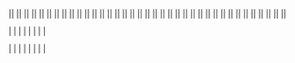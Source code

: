 <!-- ! !!!!!!!!! INIZIALIZZAZIONE !!!!!!!!!!!!!! !-->
<!-- progetto inizializzato con il comando in powershell 'composer create-project --prefer-dist laravel/laravel:^7.0 laravel-boolpress' -->
<!-- ? -1 db -->
<!-- creato db boolpress_db  aggancianto al file .env e cambiato nome db e psw e username in root-->
<!-- ? -2 authentication -->
<!-- installiamo i pacchetti di autentificazione con 'composer require laravel/ui:^2.4'
      Laraverl ui predispone pacchetti di autentificazione per registrazioni nuovi utenti, controllo di login,
     controller per mandare email per reimpostare la psw  il controller per il restante e lo spazio di archiviazione nomi -->
<!-- ? -2.1 vue -->
<!-- installiamo i pacchetti di vue --auth ('php artisan ui vue --auth') questo è possibile perche abbiamo installato il pack precedente di laravel ui -->
<!-- ?-2.1.1 attenzione -->
<!-- dopo l'installazione ci chiderà di fare'npm install && npm run dev' l'&& non funziona in powershell aprire il prompt con bash per avviare e attendere -->
<!-- ! allert con laravel ui ad oggi si usa ancora bootstrap 4 con jquery e popper.js -->
<!-- ? -3 migrate -->
<!-- dopo fatto tutto bisogna andare a fare una migrazione per connettere le tabelle create da laravel ui con il server (crea le cartelle di psw e utente e tutti i collegamenti per la 'protezione') -->
<!-- ? -4 login -->
<!-- dopo l'avvio del server(npm artisan serve) facciamo la registrazione ' simone-agentelazio -password' -->
<!-- dopo la registrazione eliminiamo la rotta per essa con un array in Auth e aggiungiamo ['register' => false] per non permettere altre registrazioni   -->
<!-- ? -5 refactoring -->
<!-- all'interno dell resources\ views creiamo le cartelle admin e guest grazie alle quali andremo a dividere tra ciò che vedrà l'amministratore e ciò che vedrà l'utente -->
<!-- cambiare le varie rotte tra web e homeController che riportano alle view -->
<!-- per cambiare la landing page da home ad admin bisogna cambiare ...public const HOME = '/home';.... in app/Providers/RouteServiceProvider.php  -->
<!-- cambiamo in guest/welcome in guest/home (cambiare anche la route in web.php) -->
<!-- ? -6 controller admin-->
<!-- creiamo un contoller per gestire le rotte admin con il comando 'php artisan make:controller Admin/HomeController -->
<!-- eliminiamo il controller middleware in home controller (non admin ma quello libero 'guest') -->
<!-- ? -7 web -->
<!-- aggiungiamo il middleware(auth) alla route /Admin cosi da non scriverlo nel controller -->
<!-- creiamo un group dove inserire le rotte che hanno admin/... , il middleware , il name della rotta. il prefix, il name space-->
<!-- ? -8 model -->
<!-- cereiamo il models del post (oggetto del nostro progetto) e la relativa migration per il server con il comando 'php artisan make:model Models/Post -m' -->
<!-- andiamo a modificare i paramiti della migration che creerà le nostre colonne nel db $table.... andando ad aggiungere i relativi parametri per definire il tipo di dato nel db (unique, string('title',50) ecc..) -->
<!-- in caso non sia stata creata dal comando nella migration dobbiamo aggiungere la parte relativa alla funzione down per il role back -->
<!-- lanciamo la migration con il comando ?php artisan migrate' e creiamo la nostra 'tuple ' nel db -->
<!-- ? -9 controller 'Posts'-->
<!-- creazione controller per la parte Post'lato back per le crud'  con il comando php artisan make:controller Admin/PostContoller --resource (con resource ci creerà tutte le funzioni crud nel controller in automatico ) -->
<!-- nel PostController agganciamo il modello creato precedentemete  use App\Models\Post -->
<!-- andiamo a collegare tutte le rotte in web.php utilizzando Route::resource... per prendere tutte le rotte inserite nel controller relativo al post -->
<!-- inserendo le rotte nel group admin tutte le rotte erediteranno i valori inseriti precedentemente nelle specifiche del group -->
<!-- ? - 10 CRUD POST  Admin (back and)-->
<!-- # index  (R)-->
<!-- andiamo a creare le pagine blade per le crud -->
<!-- specifichiamo in PostsController le rotte e creiamo le pagine di riferimento .  -->
<!-- possiamo inserire anche un order by  e scrivere qui anche linguaggio sql facendo $post=DB::query('.............')-->
<!-- Cominciamo con l'index nel controller e creiamo la pagina 'rotta presente nel view' in views/admin/index-->
<!-- nel layout presente di base in laravel ui è gia caricato il link per js css ecc -->
<!-- ! laravel ui usa bootsrap 4 -->
<!-- utilizzando carbon possiamo stilizzare le date -->
<!-- andiamo nella sezione del modello 'in questo caso Posts' importiamo Carbon con 'use Carbon\Carbon; -->
<!-- all'interno della classe model andremo a creare una funzione che grazie a parametri esterni ci permetterà di restituire una data     public function getFormattedDate($column, $format = 'd-m-Y H:i:s')
    {
        return Carbon::create($this->$column)->format($format);
    } -->
<!--# Show (R)  -->
<!-- creiamo un file show dove andremo a descrivere il dettaglio del post  poi andiamo nel controller e passiamo il dettaglio del'articolo (id) all view-->
<!-- in Laravel con la laravel dependency inception possiamo passare alle view direttamente il parametro del dettaglio senza andare a specificare il parametro tramite il quale ciò avviene -->
<!-- * pagination  -->
<!-- in laravel possiamo paginare  i risultati semplicemente impostando al posto di all nel controller di riferimento paginate e tra parentisi impostare la relets dei risultati  -->
<!-- dopo fatto questo nella pag della view di riferimento arriverà un parametro che noi possiamo prendere con  {{ $posts->links() }} per far apparire i link delle pagine dei post mancanti -->
<!-- andiamo ad imposta le rotte nei pulsanti della index -->
<!-- ! il punsante della cancellazione -->
<!-- il pulsante delete non deve restituire una pagina e la chiamata che deve eseguire è la delete ma lo facciamo con un form ---- vai a delete per ulteriori dettagli  -->
<!-- # CREATED (C) -->
<!-- visto che created e edit condividono lo stesso form ma con delle differenze per non entrare in un errore adiamo ad inizializzare una istanza vuota che in un secondo momento andremo a controllarne l'esistenza con la presenza o meno dell'id per visualizzare il form di creazione o modifica  -->
<!-- nel form in blade ricordarsi di mettere il name nei vari input dando ad esso il nome del parametro che troveremo in tabella -->
<!-- l'action porta allo store -->
<!-- inserire il token di autentificazione -->
<!-- # Edit () -->
<!-- nel controller passiamo alla view tutta l'istanza del post perché avremo i campi pre fillati da modificare, utilizziamo la depended inception -->
<!-- essendo un form pre fillato andremo ad aggiungere il value all'input   -->
<!-- andiamo ad unificare il form creando un include in resource ed includendo il'componente dove serve (create ed editi)'-->
<!-- andiamo a modificare il form del post per renderlo universale sia per il create che per l'edit -->
<!-- controlliamo l'esistenza del post passato tramite controller e andiamo ad impostare il metodo di output  -->
<!-- per l'update avremo bisogno del method patch mentre per lo store andrà bene il method post -->

<!-- #Store -->
<!-- nello store ci arrivano tutti i campi compilati dal form proveniente da create -->
<!-- recuperiamo i dati  da request -->
<!-- utilizziamo fill per comporre l'istanza aggiungiamo lo slug , salviamo , e facciamo un redirect allo show passando il post con compact -->
<!-- # update -->
<!-- nell' update ci arriva l'id del post ma andando ad usare la depended inception prendiamo tutta l'istanza-->
<!-- prendiamo in $data i dati ricevuti da request aggiungiamo lo slag e facciamo l'update -->
<!-- # DESTROY (D) -->
<!-- nel post controller andiamo nella funzione destroy e impostiamo i parametri della dependence inception per prendere il post specifico , poi applichiamo al post la funzione delete e nel return facciamo un redirected all'index -->
<!-- con la whit possiamo passare alla nuova index che è passata pre la funzione destroy una coppia di chiave valore con la quale andremo a creare un aller per l'avvenuta cancellazione ... questa coppia si chiama variabile di sessione che ha vita fino al prossimo refresh della pagina -->
<!-- in index prendiamo la variabile di sessione con l' @if(session(e il cosa abbiamo passato dal controller )) -->
<!-- * allert di conferma -->
<!-- creiamo un allert di conferma per la cancellazione , nel layout deve essere specificato uno yeld(segnaposto) per inserire il nostro eventuiale script poi apriamo una sezione nella nostra index e apriamo il tago script -->
<!-- creiamo la costante per prendere i bottoni e con la funzione 'document.querySelectorAll('')'     prendiamo tutti i btn elimina presenti in pagina (avremo usato getelementbyid se i FORM da prendere erano 1) e selezioniamo con i SELETTORI CSS LA CLASSE delete button -->
<!-- con un ciclo andiamo ad attaccare a tutti i form di delete un eventListener per rimanere in attesa dello scatenarsi dell'evento submit del btn al suo interno e blocchiamo il flusso dell'evento del form con e.preventDefault poi con confirm attendiamo che l'utenti confermi o meno se conferma si riprende con il submit senno l'esecuzione rimarrà annullata -->

<!-- ? -11 API -->
<!-- all'interno di routs/api.php possiamo creare le nostre rotte api per esporre i nostri dati e vederli sia dalla nostra app che da altre api -->
<!-- il processo rimane sempre lo stesso ... creiamo una rotta , creiamo un controller , nel controller leggo il modello , con eloquent prendo quello che mi serve e poi do una risposta-->
<!-- # CRUD API -->
<!-- creiamo un controller saparato in una carella a parte perciò eseguiamo il comando :'php artisan make:controller Api/PostController --api'  che ci creerà la cartella con un controller apposta per le api eliminando le funzioni che non ci servono -->
<!-- creiamo un RouteGroup per evitare di mettere sempre api\Post controller e poi andiamo a definire il la funzione index nel controller api -->
<!-- nel controller andiamo a definire il  modello del Post -->

<!-- ? INDEX -->
<!-- andiamo nella funzione index , prendiamo tutti i post con $posts = Post::all();   il suo risultato è una collection ma nella funzione return response()->json($posts) json si aspetta un array .... usando laravel questo problema si risolve in automatico  , per mandare piu dati dobbiamo mandare la risposta json con compact json(conpact('posts','frutta','verdura'))  -->
<!-- ? SHOW -->
<!-- nella funzione show restituiamo il json di uno specifico post perciò inseriamo l'ID -->
<!-- in route/api.php andiamo a definire la rotta dell'api show -->
<!-- in post controller usiamo la dependency inception per prendere l'istanza del modello  -->
<!-- ? DESTROY-->
<!-- nella destroy non mi aspetto di ritornare dietro un json ma uno status  Post::destroy($id);  return response(' ', 204); -->

<!-- % category -->
<!-- andiamo a creare le categorie  -->
<!-- creiamo sia il modello della categoria che la migration con il comando php artisan make:model Models/Category -m -->
<!-- laravel riconosce il plurale delle lettere che finiscono con la y mettendo ies per il plurale  -->
<!-- definiamo le funzioni up e down (role back) delle categorie -->
<!-- poi lanciamo al migration php artisan migrate -->
<!-- creiamo un seeder per riempire il db delle category con il comando php artisan make:seeder CategoriesTableSeeder -->
<!-- aggiungiamo la table al DatabaseSeeder.php cosi in caso di refresh verrà fatto tutto in automatico insieme ai post  -->
<!-- lanciamo il comando php artisan db:seed --class=CategoriesTableSeeder per caricare solo le category nel db -->
<!-- % relazione category post -->
<!-- # in questa situazione diremo albitrariamente che un post può avere solo una categoria poi la cambieremo -->
<!-- creiamo una relazione tra la tabella category e i post  -->
<!-- in questo caso sarà una relazione uno(category) a molti(post)  -->
<!-- perciò la principale sarà category e la foren key la prenderà la secondaria che sarà post -->
<!-- ?mod table -->
<!-- dobbiamo inserire nella tabella del modello dipendente la colonna della foren key riferita all'id della dominante (category_id) , per aggiungere la colonna dobbiamo fare una migration . creiamo la migration : php artisan make:migration add_foreign_category_id_on_posts_table --table=posts -->
<!-- nella migration della tabella POSTS definiamo la colonna (solo la colonna non di cosa si occupa ) $table->unsignedBigInteger('category_id')->after('id')->nullable();     la agganceremo alla colonna category id , inseriremo questa colonna dopo la colonna id . e questa colonna sarà nullable (non obligatoria ) cosi potremo creare post senza categorie e non rischieremo di rompere tutto visto che già esistono post che non avevano questa colonna inserita precedentemente -->
<!-- specifichiamo che la colonna è una foreign key category_id che fa riferimento alla colonna id della tabella categories e che se viene eliminata una categoria non viene eliminato il post ma questa fk viene settata su null  $table->foreign('category_id')->references('id')->on('categories')->onDelete('set null')  -->

<!-- dobbiamo inserire le specifiche per il rol back  -->
<!-- eliminiamo il vincolo inserendo il nome che viene composto direttamente da laravel in questo modo : nome tabella + _ (posts_) , nome colonna +_ (category_id), tipo di vincolo (foreign) = $table->dropForeignKey('posts_category_id_foreign'); -->
<!-- eliminiamo la colonna con $table->dropColumn('category_id') -->
<!-- lanciamo la migrazione php artisan migrate -->
<!-- ?relazione model -->
<!-- nei modelli di post e category andiamo a creare le funzioni per le relazioni
post->category
public function category(){return $this->belongsTo('App\Models\Category'); }
category _> post
  public function Posts(){ return $this->hasMany('App\Models\Post'); } -->

<!-- inserite tutte le varie relazioni lato db e lato model andiamo a modificare il form per inserire la category nell' edit e nel create -->
<!-- ?change form -->
<!-- inseriamo una selected e modifichiamo id e inseriamo il name per mandare i dati nel db , lo chiameremo perciò con il nome della tabella  -->
<!-- dall'Admin post controller ci passeremo le categorie presenti nel db per creare le option della select nel form -->
<!-- nel post controller (admin) passiamo il modello category e poi   lo passiamo nel compact di create -->
<!-- ora nel form arrivano i dati relativi a categories -->
<!-- cicliamo su questi dati e stampiamo il nome e come valore dobbiamo restituire l'id -->
<!-- dopo aver premuto il pulsante salva si passa in store dove dovremo andare ad aggiungere la colonna categories nella cartella dei dati da fillare -->
<!-- validiamo la category senza value(nessuna categoria)
 'category_id' => 'nullable|exists:categories,id' controlla se il valore inserito è nella tabella categories, colonna id altrimenti metti null -->

||
||
||
||
||
||
||
||
||
||
||
||
||
||
||
||
||
||
||
||
||
||
||
||
||
||
||
||
||
||
||
||
||
||
||
||
||

<!-- ? VUE -->
<!-- in questa applicazione gestiremo la parte admin da laravel e la parte user experience con vue  -->
<!-- andiamo a creare in web.php una rotta di fallback cioè una rotta generiche ... una rotta che intercetta tutte le rotte che non possono entrare (per un motivo o per un altro ) nelle rotte create per l'admin o le auth
Route::get('{any?}', function () {
    return view('guest.home');
})->where('any', '.*');-->

<!--'{any?}' -> è un parametro dinamica che sta per 'accetta qualsiasi cosa'
where('any', '.*'); -> è una espressione regolare che dice prendi any che può essere di qualsiasi tipo qualsiasi carattere e in qualsiasi quantità
-->
<!--  nella guest home blade andiamo a gestire la nostra classica pagina html dove inseriremo vue . importiamo css e js dalle classiche rotte di compilazione -->
<!-- # problem compilazione js -->
<!-- essendo che abbiamo diviso tutto tra back e font andiamo a dividere anche la compilazione di js  -->
<!-- andiamo in resources / js e creiamo un nuovo file per il (front 'user') e in questo file inseriremo tutto lo script che andrà poi compilato da webpack -->
<!-- in app (back) andremo a lasciare (per quello che serve a noi in questo momento ) solo l'importazione di bootstrap ' che usa js per le modali e altre utility e in front -->
<!-- andiamo poi in webpack  e gli diciamo di compilare anche il nostro file front.js -->
<!-- # cambiamo la predisposizione di vue  -->
<!-- in resources/js/components prendiamo il file .vue e lo rinominiamo in App.vue-->
<!-- andiamo poi ad impostare vue come il solito
<script>
    export default {
        name:"App",
    }
</script>
  -->
<!-- in front.js andiamo a preparare lo scaffolding per la compilazione a componenti nel quale andiamo a importare il componente madre 'App'  -->
<!--
window.Vue = require("vue");
import App from "./components/App.vue";
const app = new Vue({
    el: "#root",
    render: h => h(App)
});
-->
<!-- con questo codice andiamo a dire a JS di importare vue , importare il componente app vue, inizializza una nuova applicazione che parte dall'elemento con id #root e come render della home sarà il componente app   -->
<!-- webpack compilerà il tutto e con npm run dev lo faremo compilare -->
<!-- potremo fare lo stesso con sass per  importare 2 file separati uno per il back(admin9 e uno per il front(guest)-->
<!-- * Nella views gust  -->
<!-- Dove andremo ad impostare il div con id root per vue andiamo ad inserire il template di html dove andremo a caricare il link per il css e le varie cdn se ne avremo bisogno e cosa importante nel body sarà presente solo il div con id root e in fine importiamo lo script 'front' dove abbiamo impostato la compilazione di vue  -->
<!--* Vue components -->
<!-- creiamo un componente esterno per importare l'header  -->
<!-- importiamo il componente in app -->
<!-- passiamo parte del titolo dell'header con prop -->
<!-- prepariamo il componente a ricevere le prop impostando in export e utilizzando la prop nel template -->
<!-- nel componente madre passiamo la prop o direttamente nel componente(no bind) o passando una proprietà 'un array|| un oggetto'(bind = dinamico) presente in data -->
<!-- # dopo le crud api -->
<!-- creiamo un componente per mostrare la lista dei post nella home guest -->
<!-- in data passiamo un array posts vuoto che andremo a riempire tramite una chiamata api che faremo nella sezione methods -->
<!-- la chiamata api in vue la faremo con axios che è gia installato in laravel a noi basta importarlo nel componente che farà la chiamata , ma possiamo importare axios a livello globale importandolo in front.js che carica vue -->
<!-- windows.axios = require("axios");    all'oggetto windows passiamo l'intera istanza di axios -->
<!-- per usare la proprietà axios non serve specificare window.axios nei file js ma solo axios -->
<!-- creiamo la funzione getPosts dove useremo axios per la chiamata prima prepariamo la Base uri per l'indice http e montiamo la chiamata, in catch troveremo gli errori che stamperemo con un consol log e in then la risposta della chiamata  -->
<!-- una volta creata la funzione bisognerà chiamarla e in questo caso la faremo chiamare in automatico alla creazione della pagina mettendola in create( questa funzione si chiama Lifecycle methods  ) -->
<!-- ora mettiamo i posts della chiamata nell'array vuoto messo precedentemente in data -->
<!-- * creiamo un componente card  -->
<!-- cicliamo sul componente per far creare tante card quante sono i post nel db e passiamo i dati del singolo post alla card per stamparlo tramite le prop -->
<!-- creiamo nella crd un method per formattare la data, useremo il Date di js... js formatta i mesi a partire da zero perciò aggiungeremo 1-->
<!-- ? vue loading -->
<!-- impostiamo un loading fino a quando la pagina non ha caricato tutti i post da mostrare -->
<!-- impostiamo in PostList che è colui che si occupa della chiamata il parametro loading in false di defaulter e lo settiamo  in true al momento dell'avvio della chiamata e false alla fine e gestiamo l'errore -->
<!-- creiamo un componente a parte per il loader e lo mettiamo nei componenti generali di vue -->
<!-- usiamo lo spinner di bootstrap 4 -->
<!-- una volta incorporato il componente facciamo su un v-if che si attiva solo nella partenza della chiamata e si elimina alla conclusione -->
<!-- ? pagination vue api  -->
<!-- senza la paginazione della api abbiamo un array sul quale giriamo per stampare la card ma con paginate ci viene restituito un array di informazioni con un data di elementi specifici che abbiamo richiesto in paginate -->
<!-- per risolvere questo problema andiamo a modificare la ress.data in ress.data.data -->
<!-- possiamo usare una nomenclatura che si chiama destructuring  al posto di this.posts = res.data.data; scriviamo const { data } = res.data;    this.posts = data;   questo sta per 'estraimi da res.data i data ma possiamo estrarre anche tutte le altre variabili  come in questo caso la pagina corrente e l'ultima pagina rispettando però la nomenclatura restituita da laravel nella chiamata api che possiamo vedere da postman
const { data, current_page, last_page } = res.data; -->
<!-- #inseriamo i link alle pagination -->
<!-- prendiamo da bootstrap il modello della paginazione e lo andiamo a modificare -->
<!-- avendo preso con il destructuring dal data anche pagina corrente e il numero totale di pagine possiamo gestire se far comparire o meno i pulsanti avanti e indietro della paginazione ciclando sopra con un vif e dicendo fai vedere il pulsante si la pagina corrente è maggiore di 1 (previous) o se la pagina corrente è minore dell valore dell'ultima pagina (next) -->
<!-- nella chiamata api rendiamo il parametro della pagina dinamica passandolo dalla funzione get post (se non viene passato nessun valore la chiamata restituisce la pagina 1 ) così da poter rendere funzionanti i pulsanti previous e next i quali renderemo funzionanti agganciando un evento vue one-click che andrà ad aggiungere o togliere uno al data della chiamata e farà eseguire una nuova chiamata -->
<!-- con un ciclo for andiamo a stampare i numeri delle pagine con i relativi link  -->
<!-- impostiamo la classe active dinamica solo alla veridicità di una condizione se current.page = index del ciclo for -->
<!-- visto che avremo un pagination sia sopra che sotto i post creiamo un componente e importiamolo  -->
<!-- #emit da pagination a postList.vue -->
<!-- andiamo a creare un emit dal figlio al padre per andare a dire al padre che è sto premuto un bottone e deve fare qualcosa -->
<!-- nel nostro caso facendo $emit('onPageChange', currentPage - 1) sul pulsante figlio emetemiamo un evento e passiamo dei parametri -->
<!-- quando verrà scatenato l'evento il padre lo intercetterà e farà partire la funzione changePage che in methods chiamerà la funzione getposts che utilizzerà i dati passati con(page) -->
<!-- ? order data api dinamici -->
<!-- richiediamo in maniera dinamica l'ordine alla chiamata api   -->
<!-- andremo ad agiungere alla chiamata il parametro order -->
<!-- in post controller api / index all'orderby al posto di asc o desc mettiamo un parametro dinamico $order  prima andiamo a definire order che prenderemo dalla query con $request->query('order') ?? 'asc' e con il codiscing operator andremo a dare un default -->
<!-- in post list nella chiamata andremo ad aggiungere un parametro order &order=${this.order} che in data andremo a definire dando un default  order: "desc", -->
<!-- andiamo a creare un btn che con il metodo @click="toggleOrder() chiamerà la funzione che cambiera asc in desc o viceversa e rifarà la chiamata poi blindando la classe e con il ternario faremo vedere o meno un colore in base al valore attuale di order -->

\|
\|
\|
\|
\|
\|
\|
\|

<!-- ? Seeders -->
<!-- i seeders  servono per popolare in automatico le tabelle -->
<!-- possiamo creare tanti seeder quante sono le tabelle  -->
<!-- con il comando php artisan make:seeder NomedellatabellaTableSeeder -->
<!-- php artisan make:seeder PostsTableSeeder ---- avviato questo comando creato file in database/seeds-->
<!-- nel file seeder/PostsTableSeeder creeremo la logica per la creazione dei record sul db (le tuple)-->
<!-- possiamo partire da un un array associativo per i dati (in questo caso dati per la creazione dei nostri post) che conterranno title , content, image, slug  -->
<!-- giriamo sul nostro array e instanziamo un nuovo Post assegniamo i valori in base alle colonne o a mano o con fill ( bisogna poi impostare i parametri fillable nel model ) -->
<!-- una volta creato per avviare il seeder facciamo partire il comando : 'php artisan db:seed --class=PostsTableSeeder ' -->
<!-- in DatabaseSeeder possiamo elencare tutti i nostri seeder e in una volta sola cliamarli tutti insieme con lo stesso comando di prima ma senza la --class -->
<!-- # per vuotare tutto il db e resettare tutte le tuple di tutto il db usiamo php artisan migrate:refresh  -->

<!-- ? FAKER -->
<!-- in laravel possiamo creare dei dati fake ma plausibili per popolare il nostro db di dati verosimili per lo sviluppo  -->
<!-- bisogna disinstallare il vecchio pacchetto di fzaninotto installato di serie con :' composer remove fzaninotto/faker' ed installare il nuovo con :'composer require fakerphp/faker' -->
<!-- importiamo il 'modello faker' use Faker\Generator as Faker; e impostimao la funzione run come primo parametro dicendogli di usare la classe Faker e tutti i suoi metodi -->
<!-- non avendo più un array di riferimento useremo un ciclo for per dire quante tuple creare per riempire i dati  -->
<!-- passiamo i parametri prendendoli dalla docs di faker php  -->
<!-- inseriamo il parametro str del metodo string per lo slug (lo inseriamo noi ) -->
<!-- lanciamo il comando per il seed -->

<!-- ? validation -->
<!-- le validazioni le facciamo nei campi di interazione con la persona fisica che utilizza l'applicativo percio nel nostro caso lo faremo dove ci sono i form ( in store e in update) -->
<!-- prendiamo con $request i dati provenienti dal form e con il valore del campo di input facciamo le nostre validazioni  -->
<!-- se non viene passata una validazione si vieni rendirizzati verso la stessa pagina da dove è partita kla richiesta ma con l'agiunta della errorsbag che andremo a leggere con $errors nella stessa pagina -->
<!-- creiamo un if dove vedremo se c'è una proprietà nella pg con $errors e creiamo un allert per leggere gli errori  -->
<!-- possiamo customize i messaggi di errore sia per tipo sia per tipo specifico in un dato input   -->
<!-- apriamo un array di seguito alla validazione nel Post controller ' von i : possiamo prendere alcuni valori nel campo di appartenenza '-->
<!-- in edit che abbiamo la situazione dove modificando i dati potremo avere la necessità di baypassare la validazione unique essendo che non modifichiamo obbligatoriamente un campo che dovrebbeessere unico  -->
<!-- nella validazione lato controller update andremo a modificare la stringa del campo unique e creando un array andremo a dettare alcune regole per far saltare il controllo alla tuple con l'id che stiamo modificando -->
<!-- sostituiamo la stringa del tipo di controllo inserendo la classe Rule:: (Rule::unique('posts')->ignore($post->id))  Rule ovviamente va importata nel controller-->
<!-- andiamo nei campi del form ed aggiungiamo old per evitare che in caso di errore si refreschi il valore inserito precedentemente -->
<!-- aggiungiamo l'errore sotto il campo oggetto dell'errore e stampiamo l'errore ... grazie a bootstrap usiamo le classi css e la logica per vedere se c'è un errore  @error('title')   @enderror  controlla se c'è un errore nel campo title   con la classe invalid-feedback(bootstrap) mettiamo un div che in caso venga scritta la classe is invalid 'il che vuol dire se ha trovato un errore' farà apparire il div nella quale scriveremo l'errore -->

\|
\|
\|
\|
\|
\|
\|
\|

<!-- % RELAZIONI TRA LE TABELLE -->
<!-- dobbiamo andare a creare una relazione tra le varie tabelle  -->
<!-- le relazioni tra tabelle si hanno unendo in una tabella una foreign key dell'altra -->
<!-- !1 creare la colonna nel db  -->
<!-- !2 specificare la relazione nel modello   -->
<!-- #relazione uno a molti -->
<!-- one to many: nel nostro caso nella relazione tra post e utenti un utente avrà molti post ma i post un solo utente perciò è una relazione uno(utente || forte'che può esistere da solo') a molti(post ||debole 'esiste solo se legato con un utente')
, sia l'utente che i post avranno una loro tabella con i vari dati e gli id , per creare una relazione andremo a relazionare l'id dell'utente ai molti id della tabella che di conseguenza prenderà la foren key (l'id principale'del creatore' della dipendenza ) del'utente -->
<!-- per agiungere una foreign key ad una tabella già esistente abbiamo bisogno di una migration '-->
<!-- con laravel andremo a creare una migration con una colonna di tipo $table->unsignedBigInteger('user_id') e poi creeremo la relazione (VINCOLO)  l'id , $table->foreign('user_id')->reference('id)->on('user_id') che si traduce in "all'interno di questa migration che fa riferimento alla tabella posts aggiungi una colonna user_id(" $table->unsignedBigInteger('user_id')") e poi gli diciamo : questa migration contiene una foreign key  che sarebbe user id ( $table->foreign('user_id')) che fa riferimento all'id ("reference('id)") contenuto nella tabella users (on('user_id')), se seguiamo le convenzioni possiamo usare al posto delle 2 operazioni separate : $table->foreingn('user_id')->constraind()  -->
<!-- nella cancellazione (roll back) dovremo prima togliere il vincolo e poi eliminare la tabella nel db  -->
<!-- queste relazioni non saranno solo a livello tabellare (database) ma anche a livello modelli  -->
<!-- come abbiamo detto prima le relazioni sono bidirezionali cioè l' user è relazionato con i post (uno a molti ) e il post lo è con l'user (uno ad uno) -->
<!-- % model  -->
<!-- nel modello andremo a definire la relazione creando un metodo specifico ritornando la relazione con la tabella -->
<!-- nel nostro caso la predominante sarà user(uno) e la secondaria sarà posts(molti) -->
<!-- nel model di user avremo hasMany() :  Class User extends Model { public function posts(){ return $this->hasMany('App\Post')}} -->
<!-- nel model di post avremo belongsTo() :  Class Post extends Model { public function user(){ return $this->belongsTo('App\User')}} -->
<!-- #relazione diretta uno a uno  -->
<!-- user con info_user(dati specifici dell'utente) -->
<!-- nella relazione uno ad uno  ci sarà sempre una predominante(principale) rispetto all'altra , nel nostro caso il modello principale sarà user e il secondario sarà user info perche un utente può esistere senza delle info specifiche ma le info non possono esistere senza un utente -->
<!-- nel modello della predominante andremo a creare una funzione (metodo) pubblica/o nel quale andremo a restituire il tipo di relazione hasOne() e che avrà come nome della funzione il nome del modello secondario in camel case : Class User extends Model { public function UserInfo(){ return $this->hasOne('App\UserInfo')}} -->
<!-- nel modello secondario andremo a fare la stessa cosa ma la relazione sarà belongTo()    : Class UserInfo extends Model { public function user(){ return $this->belongsTo('App\User')}} -->
